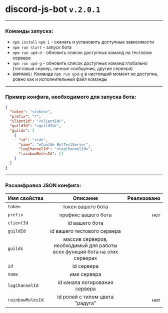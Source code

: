 # discord-js-bot `v.2.0.1`
___

### Команды запуска:

* `npm install` `npm i` - скачать и установить доступные зависимости
* `npm run start` - запуск бота
* `npm run upd-d` - обновить список доступных команд на тестовом сервере
* `npm run upd-g` - обновить список доступных команд глобально (тестовый сервер, личные сообщения, другие сервера)
* `ВНИМАНИЕ!` Команда `npm run upd-g` в настоящий момент не доступна, ровно как и исполнительный файл команды

___

### Пример конфига, необходимого для запуска бота:

```json
{
  "token": "<token>",
  "prefix": "!",
  "clientId": "<clientId>",
  "guildId": "<guildId>",
  "guilds": [
    {
      "id": "<id>",
      "name": "eCoolGe BotTestServer",
      "logChannelId": "<logChannelId>",
      "rainbowRolesId": []
    }
  ]
}
```
___
### Расшифровка JSON конфига:

| Имя свойства     |                                  Описание                                  | Реализовано |
|------------------|:--------------------------------------------------------------------------:|------------:|
| `token`          |                             токен вашего бота                              |             |
| `prefix`         |                            префикс вашего бота                             |         нет |
| `clientId`       |                               id вашего бота                               |             |
| `guildId`        |                        id вашего тестового сервера                         |             |
| `guilds`         | массив серверов, необходимый для работы всех функций бота на этих серверах |             |
| `id`             |                                 id сервера                                 |             |
| `name`           |                                имя сервера                                 |             |
| `logChannelId`   |                       id канала логирования сервера                        |             |
| `rainbowRolesId` |                      id ролей с типом цвета "радуга"                       |         нет |





